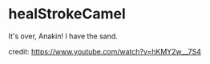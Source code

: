 # healStrokeCamel
It's over, Anakin! I have the sand.

credit: https://www.youtube.com/watch?v=hKMY2w__7S4
